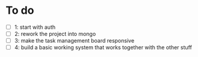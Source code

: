 # To do 

- [ ] 1: start with auth 
- [ ] 2: rework the project into mongo
- [ ] 3: make the task management board responsive 
- [ ] 4: build a basic working system that works together with the other stuff 

